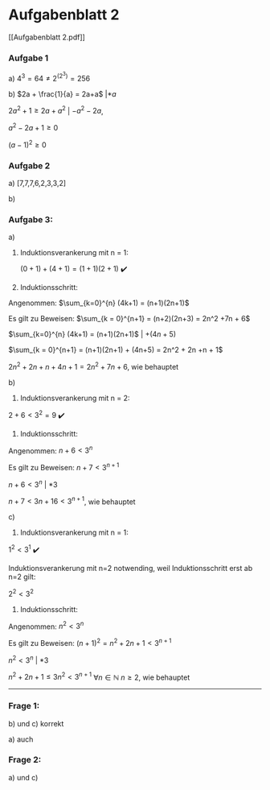 # Aufgabenblatt 2

[[Aufgabenblatt 2.pdf]]

### Aufgabe 1

a) $4^3 = 64 \neq 2^{(2^3)} = 256$

b) $2a + \frac{1}{a} = 2a+a$    |$*a$

$2a^2 + 1 \geq 2a + a^2$ | $-a^2 -2a$, 

$a^2 -2a + 1 \geq 0$

$(a-1)^2 \geq 0$

### Aufgabe 2

a) [7,7,7,6,2,3,3,2]

b)  

### Aufgabe 3:

a) 

1. Induktionsverankerung mit n = 1:
    
    $(0+1) + (4+1) = (1+1)(2+1)$ ✔️
    
2. Induktionsschritt:

Angenommen: $\sum_{k=0}^{n} (4k+1) = (n+1)(2n+1)$

Es gilt zu Beweisen: $\sum_{k = 0}^{n+1} = (n+2)(2n+3) = 2n^2 +7n + 6$ 

$\sum_{k=0}^{n} (4k+1) = (n+1)(2n+1)$      | $+ (4n+5)$

$\sum_{k = 0}^{n+1} = (n+1)(2n+1) + (4n+5) = 2n^2 + 2n +n + 1$

$2n^2 + 2n +n+4n + 1 = 2n^2 +7n + 6$, wie behauptet

b)

1. Induktionsverankerung mit n = 2:

$2+6 < 3^2 = 9$    ✔️

1. Induktionsschritt:

Angenommen: $n+6 < 3^n$

Es gilt zu Beweisen: $n+7 < 3^{n+1}$

$n+6 < 3^n$      | $*3$

$n + 7 < 3n+16 < 3^{n+1}$, wie behauptet

c)

1. Induktionsverankerung mit n = 1:

$1^2 < 3^1$      ✔️

Induktionsverankerung mit n=2 notwending, weil Induktionsschritt erst ab n=2 gilt:

$2^2 < 3^2$

1. Induktionsschritt:

Angenommen: $n^2 < 3^n$

Es gilt zu Beweisen: $(n+1)^2 = n^2 + 2n + 1 < 3^{n+1}$

$n^2 < 3^n$     | $*3$

$n^2 + 2n + 1 \leq 3n^2 < 3^{n+1}$         $∀n∈ \mathbb{N}$  $n \geq 2$, wie behauptet 

---

### Frage 1:

b) und c) korrekt 

a) auch 

### Frage 2:

a) und c)